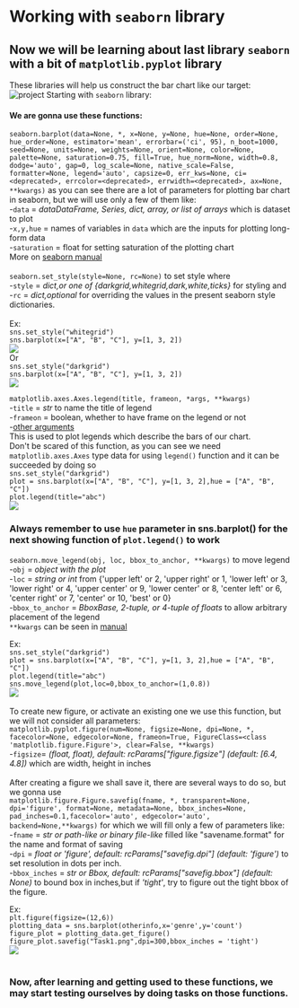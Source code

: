# Working with `seaborn` library

## Now we will be learning about last library `seaborn` with a bit of `matplotlib.pyplot` library

These libraries will help us construct the bar chart like our target:<br>
![](project.png "project")
Starting with `seaborn` library: <br>

#### We are gonna use these functions:
`seaborn.barplot(data=None, *, x=None, y=None, hue=None, order=None, hue_order=None, estimator='mean', errorbar=('ci', 95), n_boot=1000, seed=None, units=None, weights=None, orient=None, color=None, palette=None, saturation=0.75, fill=True, hue_norm=None, width=0.8, dodge='auto', gap=0, log_scale=None, native_scale=False, formatter=None, legend='auto', capsize=0, err_kws=None, ci=<deprecated>, errcolor=<deprecated>, errwidth=<deprecated>, ax=None, **kwargs)` as you can see there are a lot of parameters for plotting bar chart in seaborn, but we will use only a few of them like:<br>
-`data` = *dataDataFrame, Series, dict, array, or list of arrays* which is dataset to plot <br>
-`x,y,hue` = names of variables in `data` which are the inputs for plotting long-form data<br>
-`saturation` = float for setting saturation of the plotting chart<br>
More on [seaborn manual](https://seaborn.pydata.org/index.html)<br>
<br>
`seaborn.set_style(style=None, rc=None)`
to set style where <br>
-`style` = *dict,or one of {darkgrid,whitegrid,dark,white,ticks}* for styling and <br> 
-`rc` = *dict,optional* for overriding the values in the present seaborn style dictionaries.<br>
<br>
Ex:<br>
`sns.set_style("whitegrid")`<br>
`sns.barplot(x=["A", "B", "C"], y=[1, 3, 2])`<br>
![](set_style_1_0.png)<br>
Or<br>
`sns.set_style("darkgrid")`<br>
`sns.barplot(x=["A", "B", "C"], y=[1, 3, 2])`<br>
![](set_style_2_0.png)<br>

`matplotlib.axes.Axes.legend(title, frameon, *args, **kwargs)`<br>
-`title` = *str* to name the title of legend<br>
-`frameon` = boolean, whether to have frame on the legend or not<br>
-[other arguments](https://matplotlib.org/stable/api/_as_gen/matplotlib.axes.Axes.legend.html#matplotlib.axes.Axes.legend)<br>
This is used to plot legends which describe the bars of our chart.<br>
Don't be scared of this function, as you can see we need `matplotlib.axes.Axes` type data for using `legend()` function and it can be succeeded by doing so<br>
`sns.set_style("darkgrid")`<br>
`plot = sns.barplot(x=["A", "B", "C"], y=[1, 3, 2],hue = ["A", "B", "C"])`<br>
`plot.legend(title="abc")`<br>
![](legend_1.png)
### Always remember to use `hue` parameter in sns.barplot() for the next showing function of `plot.legend()` to work<br>

`seaborn.move_legend(obj, loc, bbox_to_anchor, **kwargs)` to move legend<br>
-`obj` = *object with the plot* <br>
-`loc` = *string or int* from {'upper left' or 2, 'upper right' or 1, 'lower left' or 3, 'lower right' or 4, 'upper center' or 9, 'lower center' or 8, 'center left' or 6, 'center right' or 7, 'center' or 10, 'best' or 0}<br>
-`bbox_to_anchor` = *BboxBase, 2-tuple, or 4-tuple of floats* to allow arbitrary placement of the legend<br>
`**kwargs` can be seen in [manual](https://seaborn.pydata.org/generated/seaborn.move_legend.html#seaborn.move_legend)<br>

Ex:<br>
`sns.set_style("darkgrid")`<br>
`plot = sns.barplot(x=["A", "B", "C"], y=[1, 3, 2],hue = ["A", "B", "C"])`<br>
`plot.legend(title="abc")`<br>
`sns.move_legend(plot,loc=0,bbox_to_anchor=(1,0.8))`<br>
![](legend_2.png)
<br><br>
To create new figure, or activate an existing one we use this function, but we will not consider all parameters:<br>
`matplotlib.pyplot.figure(num=None, figsize=None, dpi=None, *, facecolor=None, edgecolor=None, frameon=True, FigureClass=<class 'matplotlib.figure.Figure'>, clear=False, **kwargs)` <br>
-`figsize`= *(float, float), default: rcParams["figure.figsize"] (default: [6.4, 4.8])* which are width, height in inches<br>
<br>
After creating a figure we shall save it, there are several ways to do so, but we gonna use<br>
`matplotlib.figure.Figure.savefig(fname, *, transparent=None, dpi='figure', format=None, metadata=None, bbox_inches=None, pad_inches=0.1,facecolor='auto', edgecolor='auto', backend=None,**kwargs)` for which we will fill only a few of parameters like:<br>
-`fname` = *str or path-like or binary file-like* filled like "savename.format" for the name and format of saving<br>
-`dpi` = *float or 'figure', default: rcParams["savefig.dpi"] (default: 'figure')* to set resolution in dots per inch.<br>
-`bbox_inches` = *str or Bbox, default: rcParams["savefig.bbox"] (default: None)* to bound box in inches,but if *'tight'*, try to figure out the tight bbox of the figure. <br>

Ex:<br>
`plt.figure(figsize=(12,6))`<br>
`plotting_data = sns.barplot(otherinfo,x='genre',y='count')`<br>
`figure_plot = plotting_data.get_figure()`<br>
`figure_plot.savefig("Task1.png",dpi=300,bbox_inches = 'tight')`<br>
![](Task1.png)
<br><br>
### Now, after learning and getting used to these functions, we may start testing ourselves by doing tasks on those functions.